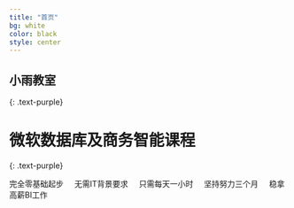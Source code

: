 ```yaml
---
title: "首页"
bg: white
color: black
style: center
---
```


## **小雨教室**
{: .text-purple}

<span class="fa-stack subtlecircle" style="font-size:100px; background:rgba(255,166,0,0.1)">
  <i class="fa fa-circle fa-stack-2x text-white"></i>
  <i class="fa fa-cubes fa-stack-1x text-orange"></i>
</span>

# 微软数据库及商务智能课程
{: .text-purple}


完全零基础起步 &nbsp; &nbsp; 无需IT背景要求 &nbsp; &nbsp; 只需每天一小时 &nbsp; &nbsp; 坚持努力三个月 &nbsp; &nbsp; 稳拿高薪BI工作

